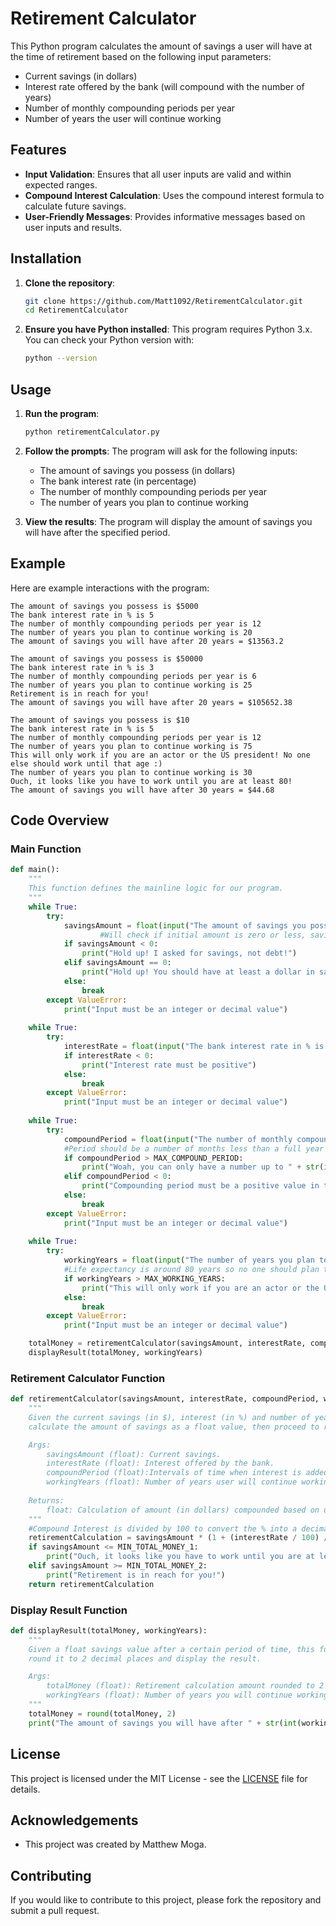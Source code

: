 # Retirement Calculator

This Python program calculates the amount of savings a user will have at the time of retirement based on the following input parameters:
- Current savings (in dollars)
- Interest rate offered by the bank (will compound with the number of years)
- Number of monthly compounding periods per year
- Number of years the user will continue working

## Features

- **Input Validation**: Ensures that all user inputs are valid and within expected ranges.
- **Compound Interest Calculation**: Uses the compound interest formula to calculate future savings.
- **User-Friendly Messages**: Provides informative messages based on user inputs and results.

## Installation

1. **Clone the repository**:
    ```bash
    git clone https://github.com/Matt1092/RetirementCalculator.git
    cd RetirementCalculator
    ```

2. **Ensure you have Python installed**:
    This program requires Python 3.x. You can check your Python version with:
    ```bash
    python --version
    ```

## Usage

1. **Run the program**:
    ```bash
    python retirementCalculator.py
    ```

2. **Follow the prompts**:
    The program will ask for the following inputs:
    - The amount of savings you possess (in dollars)
    - The bank interest rate (in percentage)
    - The number of monthly compounding periods per year
    - The number of years you plan to continue working

3. **View the results**:
    The program will display the amount of savings you will have after the specified period.

## Example

Here are example interactions with the program:
```text
The amount of savings you possess is $5000
The bank interest rate in % is 5
The number of monthly compounding periods per year is 12
The number of years you plan to continue working is 20
The amount of savings you will have after 20 years = $13563.2
```

```text
The amount of savings you possess is $50000
The bank interest rate in % is 3
The number of monthly compounding periods per year is 6
The number of years you plan to continue working is 25
Retirement is in reach for you!
The amount of savings you will have after 20 years = $105652.38
```

```text
The amount of savings you possess is $10
The bank interest rate in % is 5
The number of monthly compounding periods per year is 12
The number of years you plan to continue working is 75
This will only work if you are an actor or the US president! No one else should work until that age :)
The number of years you plan to continue working is 30
Ouch, it looks like you have to work until you are at least 80!
The amount of savings you will have after 30 years = $44.68
```

## Code Overview

### Main Function

```python
def main():
	"""
	This function defines the mainline logic for our program.
	"""
	while True:
		try:
			savingsAmount = float(input("The amount of savings you possess is $"))
            		#Will check if initial amount is zero or less, savings should be greater than 0
			if savingsAmount < 0:
				print("Hold up! I asked for savings, not debt!")
			elif savingsAmount == 0:
				print("Hold up! You should have at least a dollar in savings!")		
			else:
				break
		except ValueError:
			print("Input must be an integer or decimal value")
			
	while True:
		try:
			interestRate = float(input("The bank interest rate in % is "))
			if interestRate < 0:
				print("Interest rate must be positive")
			else:
				break
		except ValueError:
			print("Input must be an integer or decimal value")
			
	while True:
		try:
			compoundPeriod = float(input("The number of monthly compounding periods per year is "))
			#Period should be a number of months less than a full year (12), something like 3/4/6
			if compoundPeriod > MAX_COMPOUND_PERIOD:
				print("Woah, you can only have a number up to " + str(int(MAX_COMPOUND_PERIOD)) + " months annually!")
			elif compoundPeriod < 0:
				print("Compounding period must be a positive value in the range of 0 to 12 (inclusive)")
			else:
				break	
		except ValueError:
			print("Input must be an integer or decimal value")
			
	while True:
		try:
			workingYears = float(input("The number of years you plan to continue working is "))
			#Life expectancy is around 80 years so no one should plan to work more than 60 years
			if workingYears > MAX_WORKING_YEARS:
				print("This will only work if you are an actor or the US president! No one else should work until that age :)")
			else:
				break
		except ValueError:
			print("Input must be an integer or decimal value")

	totalMoney = retirementCalculator(savingsAmount, interestRate, compoundPeriod, workingYears)
	displayResult(totalMoney, workingYears)
```

### Retirement Calculator Function

```python
def retirementCalculator(savingsAmount, interestRate, compoundPeriod, workingYears):
	"""
	Given the current savings (in $), interest (in %) and number of years, this function will
	calculate the amount of savings as a float value, then proceed to return it.

	Args:
		savingsAmount (float): Current savings.
		interestRate (float): Interest offered by the bank.
		compoundPeriod (float):Intervals of time when interest is added to account.
		workingYears (float): Number of years user will continue working.
	
	Returns:
		float: Calculation of amount (in dollars) compounded based on user inputs.
	"""
	#Compound Interest is divided by 100 to convert the % into a decimal
	retirementCalculation = savingsAmount * (1 + (interestRate / 100) / compoundPeriod) ** (compoundPeriod * workingYears)
	if savingsAmount <= MIN_TOTAL_MONEY_1:
		print("Ouch, it looks like you have to work until you are at least 80!")
	elif savingsAmount >= MIN_TOTAL_MONEY_2:
		print("Retirement is in reach for you!")
	return retirementCalculation
```

### Display Result Function

```python
def displayResult(totalMoney, workingYears):
	"""
	Given a float savings value after a certain period of time, this function will
	round it to 2 decimal places and display the result.

	Args:
		totalMoney (float): Retirement calculation amount rounded to 2 decimal places.
		workingYears (float): Number of years you will continue working.
	"""
	totalMoney = round(totalMoney, 2)
	print("The amount of savings you will have after " + str(int(workingYears)) + " years = $" + str(totalMoney))

```


## License

This project is licensed under the MIT License - see the [LICENSE](LICENSE) file for details.

## Acknowledgements

- This project was created by Matthew Moga.

## Contributing

If you would like to contribute to this project, please fork the repository and submit a pull request.
